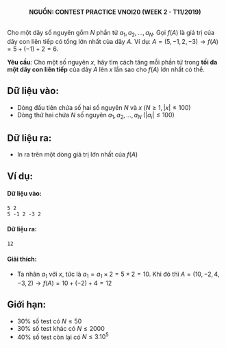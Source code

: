 **<center>NGUỒN: CONTEST PRACTICE VNOI20  (WEEK 2 - T11/2019)</center>**
<br>

Cho một dãy số nguyên gồm $N$ phần tử $a_1,a_2,…,a_N$. Gọi $f(A)$ là giá trị của dãy con liên tiếp có tổng lớn nhất của dãy $A$. Ví dụ: $A=(5,-1,2,-3)→f(A)=5+(-1)+2=6$. 

**Yêu cầu**: Cho một số nguyên $x$, hãy tìm cách tăng mỗi phần tử trong **tối đa một dãy con liên tiếp** của dãy $A$ lên $x$ lần sao cho $f(A)$ lớn nhất có thể.

## Dữ liệu vào:
- Dòng đầu tiên chứa số hai số nguyên $N$ và $x\ (N≥1,|x|≤100)$
- Dòng thứ hai chứa $N$ số nguyên $a_1,a_2,…,a_N\  (|a_i |≤100)$

## Dữ liệu ra:
- In ra trên một dòng giá trị lớn nhất của $f(A)$

## Ví dụ:
#### Dữ liệu vào:
```
5 2
5 -1 2 -3 2
```

#### Dữ liệu ra:
```
12
```

#### Giải thích:
- Ta nhân $a_1$ với $x$, tức là $a_1=a_1×2=5×2=10$. Khi đó thì $A=(10,-2,4,-3,2)→f(A)=10+(-2)+4=12$

## Giới hạn:
- $30\%$ số test có $N≤50$
- $30\%$ số test khác có $N≤2000$
- $40\%$ số test còn lại có $N≤3.10^5$